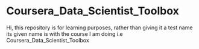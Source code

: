 # Coursera_Data_Scientist_Toolbox
Hi, this repository is for learning purposes, rather than giving it a test name its given name is with the course I am doing i.e Coursera_Data_Scientist_Toolbox
